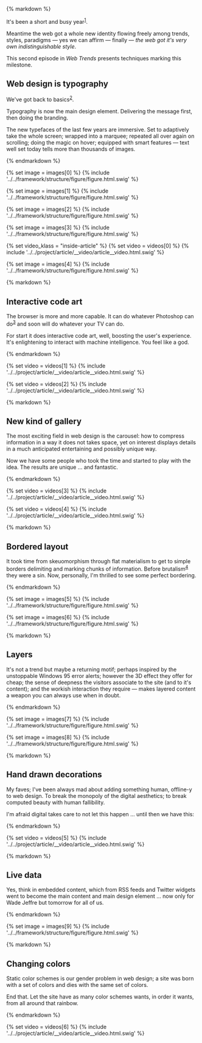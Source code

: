 {% markdown %}

It's been a short and busy year<sup id="footnote--1">[1](#footnotes--1)</sup>.

Meantime the web got a whole new identity flowing freely among trends, styles, paradigms &mdash; yes we can affirm &mdash; finally &mdash; *the web got it's very own indistinguishable style*.

This second episode in *Web Trends* presents techniques marking this milestone.

## Web design is typography

We've got back to basics<sup id="footnote--2">[2](#footnotes--2)</sup>.

Typography is now the main design element. Delivering the message first, then doing the branding.

The new typefaces of the last few years are immersive. Set to adaptively take the whole screen; wrapped into a marquee; repeated all over again on scrolling; doing the magic on hover; equipped with smart features &mdash; text well set today tells more than thousands of images.

{% endmarkdown %}

{% set image = images[0] %}
{% include '../../framework/structure/figure/figure.html.swig' %}

{% set image = images[1] %}
{% include '../../framework/structure/figure/figure.html.swig' %}

{% set image = images[2] %}
{% include '../../framework/structure/figure/figure.html.swig' %}

{% set image = images[3] %}
{% include '../../framework/structure/figure/figure.html.swig' %}

{% set video_klass = "inside-article" %}
{% set video = videos[0] %}
{% include '../../project/article/__video/article__video.html.swig' %}

{% set image = images[4] %}
{% include '../../framework/structure/figure/figure.html.swig' %}


{% markdown %}

## Interactive code art

The browser is more and more capable. It can do whatever Photoshop can do<sup id="footnote--3">[3](#footnotes--3)</sup> and soon will do whatever your TV can do.

For start it does interactive code art, well, boosting the user's experience. It's enlightening to interact with machine intelligence. You feel like a god.

{% endmarkdown %}

{% set video = videos[1] %}
{% include '../../project/article/__video/article__video.html.swig' %}

{% set video = videos[2] %}
{% include '../../project/article/__video/article__video.html.swig' %}

{% markdown %}

## New kind of gallery

The most exciting field in web design is the carousel: how to compress information in a way it does not takes space, yet on interest displays details in a much anticipated entertaining and possibly unique way.

Now we have some people who took the time and started to play with the idea. The results are unique ... and fantastic.

{% endmarkdown %}

{% set video = videos[3] %}
{% include '../../project/article/__video/article__video.html.swig' %}

{% set video = videos[4] %}
{% include '../../project/article/__video/article__video.html.swig' %}

{% markdown %}

## Bordered layout

It took time from skeuomorphism through flat materialism to get to simple borders delimiting and marking chunks of information. Before brutalism<sup id="footnote--4">[4](#footnotes--4)</sup> they were a sin. Now, personally, I'm thrilled to see some perfect bordering.

{% endmarkdown %}

{% set image = images[5] %}
{% include '../../framework/structure/figure/figure.html.swig' %}

{% set image = images[6] %}
{% include '../../framework/structure/figure/figure.html.swig' %}

{% markdown %}

## Layers

It's not a trend but maybe a returning motif; perhaps inspired by the unstoppable Windows 95 error alerts; however the 3D effect they offer for cheap; the sense of deepness the visitors associate to the site (and to it's content); and the workish interaction they require &mdash; makes layered content a weapon you can always use when in doubt.

{% endmarkdown %}

{% set image = images[7] %}
{% include '../../framework/structure/figure/figure.html.swig' %}

{% set image = images[8] %}
{% include '../../framework/structure/figure/figure.html.swig' %}

{% markdown %}

## Hand drawn decorations

My faves; I've been always mad about adding something human, offline-y to web design. To break the monopoly of the digital aesthetics; to break computed beauty with human fallibility.

I'm afraid digital takes care to not let this happen ... until then we have this:

{% endmarkdown %}

{% set video = videos[5] %}
{% include '../../project/article/__video/article__video.html.swig' %}

{% markdown %}

## Live data

Yes, think in embedded content, which from RSS feeds and Twitter widgets went to become the main content and main design element ... now only for Wade Jeffre but tomorrow for all of us.

{% endmarkdown %}

{% set image = images[9] %}
{% include '../../framework/structure/figure/figure.html.swig' %}

{% markdown %}

## Changing colors

Static color schemes is our gender problem in web design; a site was born with a set of colors and dies with the same set of colors.

End that. Let the site have as many color schemes wants, in order it wants, from all around that rainbow.

{% endmarkdown %}

{% set video = videos[6] %}
{% include '../../project/article/__video/article__video.html.swig' %}
